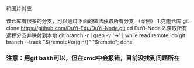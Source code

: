 
和图片对应

该仓库有很多的分支，可以通过下面的做法获取所有分支
（案例）
1.克隆仓库
git clone https://github.com/DuYi-Edu/DuYi-Node.git
cd DuYi-Node
2.获取所有远程分支并映射到本地
git branch -r | grep -v '\->' | while read remote; do git branch --track "${remote#origin/}" "$remote"; done

### 注意：用git bash可以，但在cmd中会报错，目前没找到问题所在 ###